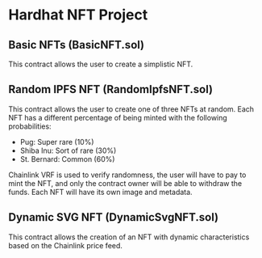 # Hardhat NFT Project

## Basic NFTs (BasicNFT.sol)
This contract allows the user to create a simplistic NFT.

## Random IPFS NFT (RandomIpfsNFT.sol)
This contract allows the user to create one of three NFTs at random. Each
NFT has a different percentage of being minted with the following probabilities:
- Pug: Super rare (10%)
- Shiba Inu: Sort of rare (30%)
- St. Bernard: Common (60%)

Chainlink VRF is used to verify randomness, the user will have to pay to mint the
NFT, and only the contract owner will be able to withdraw the funds. Each NFT will
have its own image and metadata.

## Dynamic SVG NFT (DynamicSvgNFT.sol)
This contract allows the creation of an NFT with dynamic characteristics based on
the Chainlink price feed.